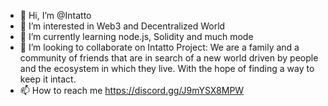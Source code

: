 - 👋 Hi, I’m @Intatto
- 👀 I’m interested in Web3 and Decentralized World
- 🌱 I’m currently learning node.js, Solidity and much mode
- 💞️ I’m looking to collaborate on Intatto Project:
We are a family and a community of friends that are in search of a new world driven by people and the ecosystem in which they live. With the hope of finding a way to keep it intact.
- 📫 How to reach me https://discord.gg/J9mYSX8MPW

<!---
Intatto/Intatto is a ✨ special ✨ repository because its `README.md` (this file) appears on your GitHub profile.
You can click the Preview link to take a look at your changes.
--->

